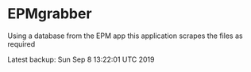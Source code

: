 # EPMgrabber
Using a database from the EPM app this application scrapes the files as required


Latest backup: Sun Sep 8 13:22:01 UTC 2019
